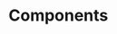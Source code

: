 <!-- Space: Projects -->
<!-- Parent: ZshRust -->
<!-- Title: Components Project -->
<!-- Label: Project -->
<!-- Label: Project -->
<!-- Label: Components -->
<!-- Include: disclaimer.md -->
<!-- Include: ac:toc -->

# Components
